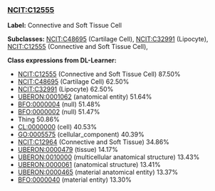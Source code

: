 
### [NCIT:C12555](http://purl.obolibrary.org/obo/NCIT_C12555)
**Label:** Connective and Soft Tissue Cell

**Subclasses:** [NCIT:C48695](http://purl.obolibrary.org/obo/NCIT_C48695) (Cartilage Cell), [NCIT:C32991](http://purl.obolibrary.org/obo/NCIT_C32991) (Lipocyte), [NCIT:C12555](http://purl.obolibrary.org/obo/NCIT_C12555) (Connective and Soft Tissue Cell), 

**Class expressions from DL-Learner:**

- [NCIT:C12555](http://purl.obolibrary.org/obo/NCIT_C12555) (Connective and Soft Tissue Cell) 87.50%
- [NCIT:C48695](http://purl.obolibrary.org/obo/NCIT_C48695) (Cartilage Cell) 62.50%
- [NCIT:C32991](http://purl.obolibrary.org/obo/NCIT_C32991) (Lipocyte) 62.50%
- [UBERON:0001062](http://purl.obolibrary.org/obo/UBERON_0001062) (anatomical entity) 51.64%
- [BFO:0000004](http://purl.obolibrary.org/obo/BFO_0000004) (null) 51.48%
- [BFO:0000002](http://purl.obolibrary.org/obo/BFO_0000002) (null) 51.47%
- Thing 50.86%
- [CL:0000000](http://purl.obolibrary.org/obo/CL_0000000) (cell) 40.53%
- [GO:0005575](http://purl.obolibrary.org/obo/GO_0005575) (cellular_component) 40.39%
- [NCIT:C12964](http://purl.obolibrary.org/obo/NCIT_C12964) (Connective and Soft Tissue) 34.86%
- [UBERON:0000479](http://purl.obolibrary.org/obo/UBERON_0000479) (tissue) 14.17%
- [UBERON:0010000](http://purl.obolibrary.org/obo/UBERON_0010000) (multicellular anatomical structure) 13.43%
- [UBERON:0000061](http://purl.obolibrary.org/obo/UBERON_0000061) (anatomical structure) 13.41%
- [UBERON:0000465](http://purl.obolibrary.org/obo/UBERON_0000465) (material anatomical entity) 13.37%
- [BFO:0000040](http://purl.obolibrary.org/obo/BFO_0000040) (material entity) 13.30%


